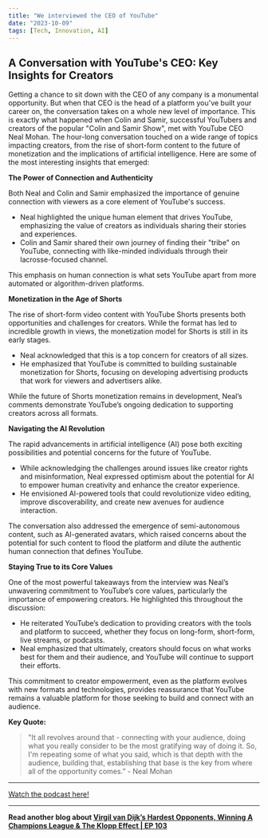 ```yaml
---
title: "We interviewed the CEO of YouTube"
date: "2023-10-09"
tags: [Tech, Innovation, AI]
---
```


## A Conversation with YouTube's CEO: Key Insights for Creators

Getting a chance to sit down with the CEO of any company is a monumental opportunity. But when that CEO is the head of a platform you've built your career on, the conversation takes on a whole new level of importance. This is exactly what happened when Colin and Samir, successful YouTubers and creators of the popular "Colin and Samir Show", met with YouTube CEO Neal Mohan. The hour-long conversation touched on a wide range of topics impacting creators, from the rise of short-form content to the future of monetization and the implications of artificial intelligence. Here are some of the most interesting insights that emerged:

**The Power of Connection and Authenticity**

Both Neal and Colin and Samir emphasized the importance of genuine connection with viewers as a core element of YouTube's success. 

*  Neal highlighted the unique human element that drives YouTube, emphasizing the value of creators as individuals sharing their stories and experiences. 
* Colin and Samir shared their own journey of finding their "tribe" on YouTube, connecting with like-minded individuals through their lacrosse-focused channel. 

This emphasis on human connection is what sets YouTube apart from more automated or algorithm-driven platforms.

**Monetization in the Age of Shorts**

The rise of short-form video content with YouTube Shorts presents both opportunities and challenges for creators. While the format has led to incredible growth in views, the monetization model for Shorts is still in its early stages. 

* Neal acknowledged that this is a top concern for creators of all sizes. 
* He emphasized that YouTube is committed to building sustainable monetization for Shorts, focusing on developing advertising products that work for viewers and advertisers alike. 

While the future of Shorts monetization remains in development, Neal’s comments demonstrate YouTube’s ongoing dedication to supporting creators across all formats. 

**Navigating the AI Revolution**

The rapid advancements in artificial intelligence (AI) pose both exciting possibilities and potential concerns for the future of YouTube. 

* While acknowledging the challenges around issues like creator rights and misinformation, Neal expressed optimism about the potential for AI to empower human creativity and enhance the creator experience. 
* He envisioned AI-powered tools that could revolutionize video editing, improve discoverability, and create new avenues for audience interaction. 

The conversation also addressed the emergence of semi-autonomous content, such as AI-generated avatars, which raised concerns about the potential for such content to flood the platform and dilute the authentic human connection that defines YouTube.

**Staying True to its Core Values**

One of the most powerful takeaways from the interview was Neal’s unwavering commitment to YouTube’s core values, particularly the importance of empowering creators. He highlighted this throughout the discussion:

*  He reiterated YouTube’s dedication to providing creators with the tools and platform to succeed, whether they focus on long-form, short-form, live streams, or podcasts. 
* Neal emphasized that ultimately, creators should focus on what works best for them and their audience, and YouTube will continue to support their efforts. 

This commitment to creator empowerment, even as the platform evolves with new formats and technologies, provides reassurance that YouTube remains a valuable platform for those seeking to build and connect with an audience.

**Key Quote:**

> "It all revolves around that - connecting with your audience, doing what you really consider to be the most gratifying way of doing it. So, I'm repeating some of what you said, which is that depth with the audience, building that, establishing that base is the key from where all of the opportunity comes.” - Neal Mohan

---

<a href="https://youtube.com/watch?v=vqM8hKlnhRY" target="_blank">Watch the podcast here!</a>


---

**Read another blog about [Virgil van Dijk’s Hardest Opponents, Winning A Champions League & The Klopp Effect | EP 103](./20240405-virgilvandijk-therestisfootball)**